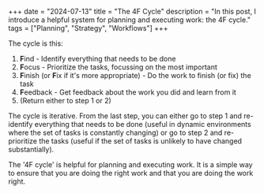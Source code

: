 +++
date = "2024-07-13"
title = "The 4F Cycle"
description = "In this post, I introduce a helpful system for planning and executing work: the 4F cycle."
tags = ["Planning", "Strategy", "Workflows"]
+++

The cycle is this:

1. **F**ind - Identify everything that needs to be done
1. **F**ocus - Prioritize the tasks, focussing on the most important
1. **F**inish (or **F**ix if it's more appropriate) - Do the work to finish (or fix) the task
1. **F**eedback - Get feedback about the work you did and learn from it
1. (Return either to step 1 or 2)

The cycle is iterative. From the last step, you can either go to step 1 and re-identify everything that needs to be done (useful in dynamic environments where the set of tasks is constantly changing) or go to step 2 and re-prioritize the tasks (useful if the set of tasks is unlikely to have changed substantially).

The '4F cycle' is helpful for planning and executing work. It is a simple way to ensure that you are doing the right work and that you are doing the work right.
